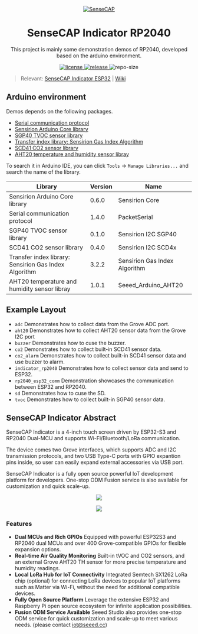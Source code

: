 <p align="center">
  <a href="https://wiki.seeedstudio.com/SenseCAP_Indicator_How_To_Flash_The_Default_Firmware/#flash-by-arduino-ide">
    <img src="https://files.seeedstudio.com/wiki/wiki-platform/SeeedStudio.png" width="auto" height="auto" alt="SenseCAP">
  </a>
</p>

<div align="center">

# **SenseCAP Indicator RP2040**

This project is mainly some demonstration demos of RP2040, developed based on the arduino environment.

</div>

<p align="center">
  <a href="https://raw.githubusercontent.com/seeed-solution/SenseCAP_Indicator_RP2040/main/LICENSE">
    <img src="https://img.shields.io/github/license/seeed-solution/SenseCAP_Indicator_RP2040" alt="license">
  </a>
  <a href="https://github.com/seeed-solution/SenseCAP_Indicator_RP2040/releases">
    <img src="https://img.shields.io/github/v/release/seeed-solution/SenseCAP_Indicator_RP2040?include_prereleases&color=blueviolet" alt="release">
  </a>
    <img src="https://img.shields.io/github/repo-size/seeed-solution/SenseCAP_Indicator_RP2040" alt="repo-size">
</p>

> Relevant: [SenseCAP Indicator ESP32](https://github.com/Seeed-Solution/SenseCAP_Indicator_ESP32) | [Wiki](https://wiki.seeedstudio.com/SenseCAP_Indicator_How_To_Flash_The_Default_Firmware/#rp2040-development-tool)

## Arduino environment

Demos depends on the following packages.

- [Serial communication protocol](https://github.com/bakercp/PacketSerial)
- [Sensirion Arduino Core library](https://github.com/Sensirion/arduino-core)
- [SGP40 TVOC sensor library](https://github.com/Sensirion/arduino-i2c-sgp40)
- [Transfer index library: Sensirion Gas Index Algorithm](https://github.com/Sensirion/arduino-gas-index-algorithm)
- [SCD41 CO2 sensor library](https://github.com/Sensirion/arduino-i2c-scd4x)
- [AHT20 temperature and humidity sensor libray](https://github.com/Seeed-Studio/Seeed_Arduino_AHT20)

To search it in Arduino IDE, you can click `Tools` -> `Manage Libraries...` and search the name of the library.

|Library|Version|Name|
|---|---|---|
|Sensirion Arduino Core library|0.6.0|Sensirion Core|
|Serial communication protocol|1.4.0|PacketSerial|
|SGP40 TVOC sensor library|0.1.0|Sensirion I2C SGP40|
|SCD41 CO2 sensor library|0.4.0|Sensirion I2C SCD4x|
|Transfer index library: Sensirion Gas Index Algorithm|3.2.2|Sensirion Gas Index Algorithm|
|AHT20 temperature and humidity sensor libray|1.0.1|Seeed_Arduino_AHT20|

## Example Layout

- `adc`  Demonstrates how to collect data from the Grove ADC port.
- `aht20` Demonstrates how to collect AHT20 sensor data from the Grove I2C port
- `buzzer` Demonstrates how to cuse the buzzer.
- `co2` Demonstrates how to collect built-in SCD41 sensor data.
- `co2_alarm` Demonstrates how to collect built-in SCD41 sensor data and use buzzer to alarm.
- `indicator_rp2040` Demonstrates how to collect sensor data and send to ESP32.
- `rp2040_esp32_comm` Demonstration showcases the communication between ESP32 and RP2040.
- `sd` Demonstrates how to cuse the SD.
- `tvoc` Demonstrates how to collect built-in SGP40 sensor data.


## **SenseCAP Indicator Abstract**



SenseCAP Indicator is a 4-inch touch screen driven by ESP32-S3 and RP2040 Dual-MCU and supports Wi-Fi/Bluetooth/LoRa communication. 

The device comes two Grove interfaces, which supports ADC and I2C transmission protocols, and two USB Type-C ports with GPIO expantion pins inside, so user can easily expand external accessories via USB port.

SenseCAP Indicator is a fully open source powerful IoT development platform for developers. One-stop ODM Fusion service is also available for customization and quick scale-up.

<div align="center"><img width={480} src="https://files.seeedstudio.com/wiki/SenseCAP/SenseCAP_Indicator/SenseCAP_Indicator_1.png"/></div>

<p align="center" style={{textAlign: 'center'}}><a href="https://www.seeedstudio.com/SenseCAP-Indicator-D1-p-5643.html" ><img src="https://files.seeedstudio.com/wiki/RS485_500cm%20ultrasonic_sensor/image%202.png" border="0" /></a></p>



### **Features**



- **Dual MCUs and Rich GPIOs** 
Equipped with powerful ESP32S3 and RP2040 dual MCUs and over 400 Grove-compatible GPIOs for flexible expansion options.
- **Real-time Air Quality Monitoring** 
Built-in tVOC and CO2 sensors, and an external Grove AHT20 TH sensor for more precise temperature and humidity readings.
- **Local LoRa Hub for IoT Connectivity** 
Integrated Semtech SX1262 LoRa chip (optional) for connecting LoRa devices to popular IoT platforms such as Matter via Wi-Fi, without the need for additional compatible devices.
- **Fully Open Source Platform** 
Leverage the extensive ESP32 and Raspberry Pi open source ecosystem for infinite application possibilities.
- **Fusion ODM Service Available** 
Seeed Studio also provides one-stop ODM service for quick customization and scale-up to meet various needs. (please contact iot@seeed.cc)





